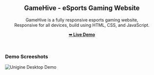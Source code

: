 <div align="center">

  <br />
  <br />

  <h2 align="center">GameHive - eSports Gaming Website</h2>

GameHive is a fully responsive esports gaming website, <br />Responsive for all devices, build using HTML, CSS, and JavaScript.

<a href="https://codingstella.github.io/Gaming-website/"><strong>➥ Live Demo</strong></a>

</div>

<br />

### Demo Screeshots

![Unigine Desktop Demo](./readme-images/desktop.png "Desktop Demo")
